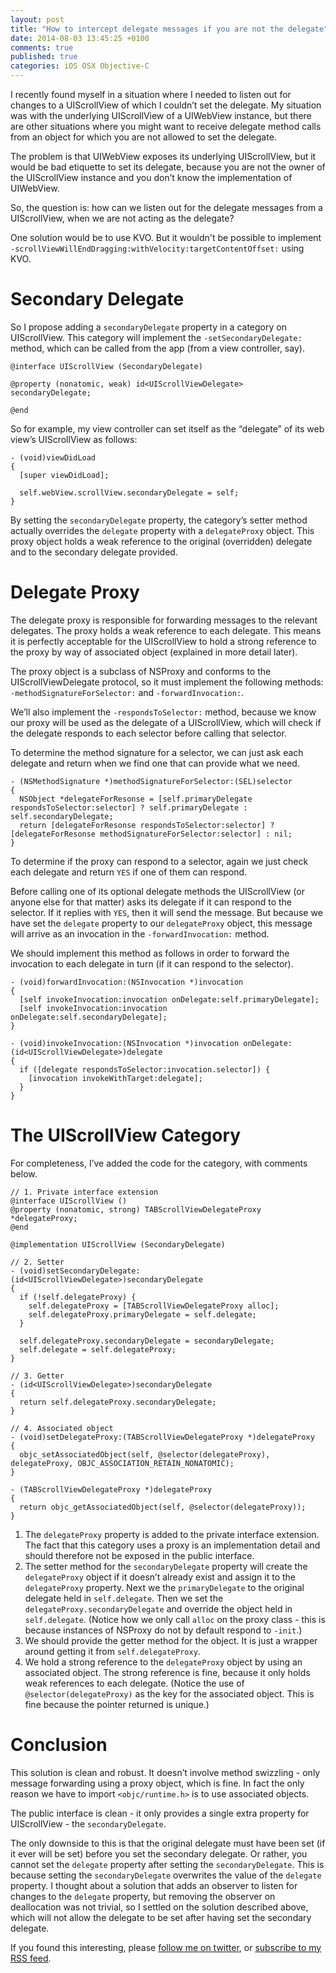 ```yaml
---
layout: post
title: "How to intercept delegate messages if you are not the delegate"
date: 2014-08-03 13:45:25 +0100
comments: true
published: true
categories: iOS OSX Objective-C
---
```


I recently found myself in a situation where I needed to listen out for changes to a UIScrollView of which I couldn’t set the delegate. My situation was with the underlying UIScrollView of a UIWebView instance, but there are other situations where you might want to receive delegate method calls from an object for which you are not allowed to set the delegate.

The problem is that UIWebView exposes its underlying UIScrollView, but it would be bad etiquette to set its delegate, because you are not the owner of the UIScrollView instance and you don’t know the implementation of UIWebView.

So, the question is: how can we listen out for the delegate messages from a UIScrollView, when we are not acting as the delegate?

<!-- More -->

One solution would be to use KVO. But it wouldn't be possible to implement `-scrollViewWillEndDragging:withVelocity:targetContentOffset:` using KVO.

# Secondary Delegate

So I propose adding a `secondaryDelegate` property in a category on UIScrollView. This category will implement the `-setSecondaryDelegate:` method, which can be called from the app (from a view controller, say).

```objc
@interface UIScrollView (SecondaryDelegate)

@property (nonatomic, weak) id<UIScrollViewDelegate> secondaryDelegate;

@end
```

So for example, my view controller can set itself as the “delegate” of its web view’s UIScrollView as follows:

```
- (void)viewDidLoad
{
  [super viewDidLoad];

  self.webView.scrollView.secondaryDelegate = self;
}
```

By setting the `secondaryDelegate` property, the category’s setter method actually overrides the `delegate` property with a `delegateProxy` object. This proxy object holds a weak reference to the original (overridden) delegate and to the secondary delegate provided.

# Delegate Proxy

The delegate proxy is responsible for forwarding messages to the relevant delegates. The proxy holds a weak reference to each delegate. This means it is perfectly acceptable for the UIScrollView to hold a strong reference to the proxy by way of associated object (explained in more detail later).

The proxy object is a subclass of NSProxy and conforms to the UIScrollViewDelegate protocol, so it must implement the following methods: `-methodSignatureForSelector:` and `-forwardInvocation:`.

We’ll also implement the `-respondsToSelector:` method, because we know our proxy will be used as the delegate of a UIScrollView, which will check if the delegate responds to each selector before calling that selector.

To determine the method signature for a selector, we can just ask each delegate and return when we find one that can provide what we need.

```
- (NSMethodSignature *)methodSignatureForSelector:(SEL)selector
{
  NSObject *delegateForResonse = [self.primaryDelegate respondsToSelector:selector] ? self.primaryDelegate : self.secondaryDelegate;
  return [delegateForResonse respondsToSelector:selector] ? [delegateForResonse methodSignatureForSelector:selector] : nil;
}
```

To determine if the proxy can respond to a selector, again we just check each delegate and return `YES` if one of them can respond.

Before calling one of its optional delegate methods the UIScrollView (or anyone else for that matter) asks its delegate if it can respond to the selector. If it replies with `YES`, then it will send the message. But because we have set the `delegate` property to our `delegateProxy` object, this message will arrive as an invocation in the `-forwardInvocation:` method.

We should implement this method as follows in order to forward the invocation to each delegate in turn (if it can respond to the selector).

```
- (void)forwardInvocation:(NSInvocation *)invocation
{
  [self invokeInvocation:invocation onDelegate:self.primaryDelegate];
  [self invokeInvocation:invocation onDelegate:self.secondaryDelegate];
}

- (void)invokeInvocation:(NSInvocation *)invocation onDelegate:(id<UIScrollViewDelegate>)delegate
{
  if ([delegate respondsToSelector:invocation.selector]) {
    [invocation invokeWithTarget:delegate];
  }
}
```

# The UIScrollView Category

For completeness, I’ve added the code for the category, with comments below.

```
// 1. Private interface extension
@interface UIScrollView ()
@property (nonatomic, strong) TABScrollViewDelegateProxy *delegateProxy;
@end

@implementation UIScrollView (SecondaryDelegate)

// 2. Setter
- (void)setSecondaryDelegate:(id<UIScrollViewDelegate>)secondaryDelegate
{
  if (!self.delegateProxy) {
    self.delegateProxy = [TABScrollViewDelegateProxy alloc];
    self.delegateProxy.primaryDelegate = self.delegate;
  }
  
  self.delegateProxy.secondaryDelegate = secondaryDelegate;
  self.delegate = self.delegateProxy;
}

// 3. Getter
- (id<UIScrollViewDelegate>)secondaryDelegate
{
  return self.delegateProxy.secondaryDelegate;
}

// 4. Associated object
- (void)setDelegateProxy:(TABScrollViewDelegateProxy *)delegateProxy
{
  objc_setAssociatedObject(self, @selector(delegateProxy), delegateProxy, OBJC_ASSOCIATION_RETAIN_NONATOMIC);
}

- (TABScrollViewDelegateProxy *)delegateProxy
{
  return objc_getAssociatedObject(self, @selector(delegateProxy));
}
```

1. The `delegateProxy` property is added to the private interface extension. The fact that this category uses a proxy is an implementation detail and should therefore not be exposed in the public interface.
2. The setter method for the `secondaryDelegate` property will create the `delegateProxy` object if it doesn’t already exist and assign it to the `delegateProxy` property. Next we the `primaryDelegate` to the original delegate held in `self.delegate`. Then we set the `delegateProxy.secondaryDelegate` and override the object held in `self.delegate`. (Notice how we only call `alloc` on the proxy class - this is because instances of NSProxy do not by default respond to `-init`.)
3. We should provide the getter method for the object. It is just a wrapper around getting it from `self.delegateProxy`.
4. We hold a strong reference to the `delegateProxy` object by using an associated object. The strong reference is fine, because it only holds weak references to each delegate. (Notice the use of `@selector(delegateProxy)` as the key for the associated object. This is fine because the pointer returned is unique.)

# Conclusion

This solution is clean and robust. It doesn’t involve method swizzling - only message forwarding using a proxy object, which is fine. In fact the only reason we have to import `<objc/runtime.h>` is to use associated objects.

The public interface is clean - it only provides a single extra property for UIScrollView - the `secondaryDelegate`.

The only downside to this is that the original delegate must have been set (if it ever will be set) before you set the secondary delegate. Or rather, you cannot set the `delegate` property after setting the `secondaryDelegate`. This is because setting the `secondaryDelegate` overwrites the value of the `delegate` property. I thought about a solution that adds an observer to listen for changes to the `delegate` property, but removing the observer on deallocation was not trivial, so I settled on the solution described above, which will not allow the delegate to be set after having set the secondary delegate.

If you found this interesting, please [follow me on twitter](http://twitter.com/dodsios), or [subscribe to my RSS feed](http://samdods.github.io/atom.xml).



